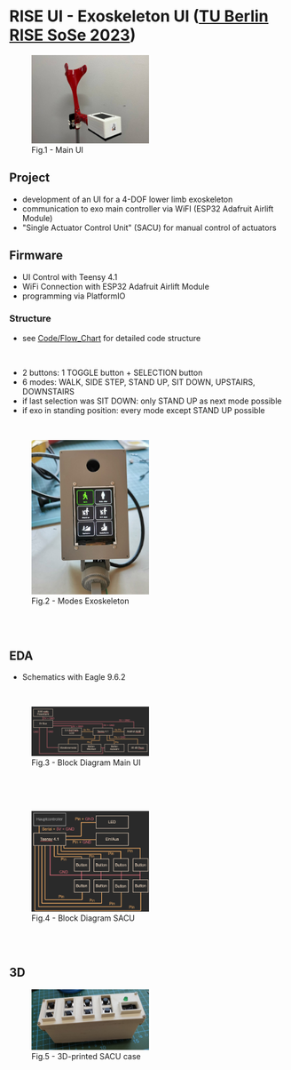 # RISE UI - Exoskeleton UI ([TU Berlin RISE SoSe 2023](https://blogs.tu-berlin.de/mt_rise/en/home/))

<figure>
  <img src="Images/Main_UI_2.jpg" width=50%>
  <figcaption>Fig.1 - Main UI </figcaption>
</figure> 

## Project
* development of an UI for a 4-DOF lower limb exoskeleton 
* communication to exo main controller via WiFI (ESP32 Adafruit Airlift Module)
* "Single Actuator Control Unit" (SACU) for manual control of actuators



## Firmware 
* UI Control with Teensy 4.1
* WiFi Connection with ESP32 Adafruit Airlift Module 
* programming via PlatformIO

### Structure
* see [Code/Flow_Chart](Code/Flow_Chart) for detailed code structure

<br>

* 2 buttons: 1 TOGGLE button + SELECTION button
* 6 modes: WALK, SIDE STEP, STAND UP, SIT DOWN, UPSTAIRS, DOWNSTAIRS
* if last selection was SIT DOWN: only STAND UP as next mode possible
* if exo in standing position: every mode except STAND UP possible 

<br>

<figure>
  <img src="Images/Main_UI.jpg" width=50%>
  <figcaption>Fig.2 - Modes Exoskeleton </figcaption>
</figure> 

<br>
<br>


## EDA
* Schematics with Eagle 9.6.2
<br>

<figure>
  <img src="Images/Blockschaltbild_Main_UI_final.png" width=50%>
  <figcaption>Fig.3 - Block Diagram Main UI </figcaption>
</figure> 

<br>
<br>
<br>

<figure>
  <img src="Images/Blockschaltbild_SACU_final.png" width=50%>
  <figcaption>Fig.4 - Block Diagram SACU </figcaption>
</figure> 

<br>
<br>

## 3D 
<figure>
  <img src="Images/SACU.jpg" width=50%>
  <figcaption>Fig.5 - 3D-printed SACU case </figcaption>
</figure> 


